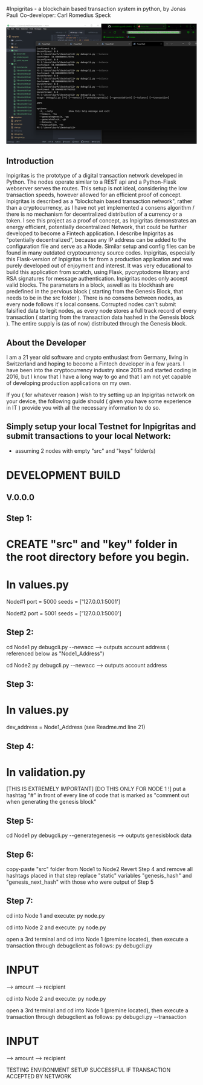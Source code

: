 #Inpigritas - a blockchain based transaction system in python, by Jonas Pauli
Co-developer: Carl Romedius Speck

![Preview](https://github.com/jonas089/Inpigritas/blob/master/inpigritas_preview.png "Inpigritas Shell client preview")

## Introduction
Inpigritas is the prototype of a digital transaction network developed in Python.
The nodes operate similar to a REST api and a Python-Flask webserver serves the routes. This setup is not ideal, considering the low transaction speeds, however allowed for an efficient proof of concept. Inpigritas is described as a "blockchain based transaction network", rather than a cryptocurrency, as I have not yet implemented a consens algorithm / there is no mechanism for decentralized distribution of a currency or a token. I see this project as a proof of concept, as Inpigritas demonstrates an energy efficient, potentially decentralized Network, that could be further developed to become a Fintech application.
I describe Inpigritas as "potentially decentralized", because any IP address can be added to the configuration file and serve as a Node. Similar setup and config files can be found in many outdated cryptocurrency source codes. Inpigritas, especially this Flask-version of Inpigritas is far from a production application and was purely developed out of enjoyment and interest. It was very educational to build this application from scratch, using Flask, pycryptodome library and RSA signatures for message authentication. 
Inpigritas nodes only accept valid blocks. The parameters in a block, aswell as its blockhash are predefined in the pervious block 
( starting from the Genesis Block, that needs to be in the src folder ). There is no consens between nodes, as every node follows it's local consens. Corrupted nodes can't submit falsified data to legit nodes, as every node stores a full track record of every transaction ( starting from the transaction data hashed in the Genesis block ). The entire supply is (as of now) distributed through the Genesis block. 

## About the Developer
I am a 21 year old software and crypto enthusiast from Germany, living in Switzerland and hoping to become a Fintech developer in a few years. I have been into the cryptocurrency industry since 2015 and started coding in 2016, but I know that I have a long way to go and that I am not yet capable of developing production applications on my own.

If you ( for whatever reason ) wish to try setting up an Inpigritas network on your device, the following guide should ( given you have some experience in IT ) provide you with all the necessary information to do so. 

## Simply setup your local Testnet for Inpigritas and submit transactions to your local Network:
- assuming 2 nodes with empty "src" and "keys" folder(s)

# DEVELOPMENT BUILD
## V.0.0.0

## Step 1:
 
 # CREATE "src" and "key" folder in the root directory before you begin. 
 
 # In values.py
   Node#1
   port = 5000
   seeds = ['127.0.0.1:5001']

   Node#2
   port = 5001
   seeds = ['127.0.0.1:5000']
## Step 2:
   cd Node1
   py debugcli.py --newacc
   --> outputs account address ( referenced below as "Node1_Address")

   cd Node2
   py debugcli.py --newacc
   --> outputs account address
## Step 3:
 # In values.py
   dev_address = Node1_Address (see Readme.md line 21)
## Step 4:
 # In validation.py
 [THIS IS EXTREMELY IMPORTANT]
 [DO THIS ONLY FOR NODE 1 !]
   put a hashtag "#" in front of every line of code that is marked as "comment out when generating the genesis block"
## Step 5:
  cd Node1
  py debugcli.py --generategenesis
  --> outputs genesisblock data
## Step 6:
   copy-paste "src" folder from Node1 to Node2
   Revert Step 4 and remove all hashtags placed in that step
   replace "static" variables "genesis_hash" and "genesis_next_hash" with those who were output of Step 5
## Step 7:
   cd into Node 1 and execute:
   py node.py

   cd into Node 2 and execute:
   py node.py

   open a 3rd terminal and cd into Node 1 (premine located),
   then execute a transaction through debugclient as follows:
   py debugcli.py
   # INPUT
   --> amount
   --> recipient

   cd into Node 2 and execute:
   py node.py

   open a 3rd terminal and cd into Node 1 (premine located),
   then execute a transaction through debugclient as follows:
   py debugcli.py --transaction
   # INPUT
   --> amount
   --> recipient

TESTING ENVIRONMENT SETUP SUCCESSFUL IF TRANSACTION ACCEPTED BY NETWORK
